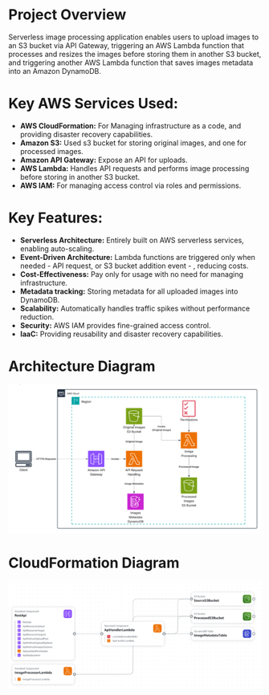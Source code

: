 # Project Overview
Serverless image processing application enables users to upload images to an S3 bucket via API Gateway, triggering an AWS Lambda function that processes and resizes the images before storing them in another S3 bucket, and triggering another AWS Lambda function that saves images metadata into an Amazon DynamoDB.
# Key AWS Services Used:
- **AWS CloudFormation:** For Managing infrastructure as a code, and providing disaster recovery capabilities.
- **Amazon S3:** Used s3 bucket for storing original images, and one for processed images.
- **Amazon API Gateway:** Expose an API for uploads.
- **AWS Lambda:** Handles API requests and performs image processing before storing in another S3 bucket.
- **AWS IAM:** For managing access control via roles and permissions.

# Key Features:
- **Serverless Architecture:** Entirely built on AWS serverless services, enabling auto-scaling.
- **Event-Driven Architecture:** Lambda functions are triggered only when needed - API request, or S3 bucket addition event - , reducing costs.
- **Cost-Effectiveness:** Pay only for usage with no need for managing infrastructure.
- **Metadata tracking:** Storing metadata for all uploaded images into DynamoDB.
- **Scalability:** Automatically handles traffic spikes without performance reduction.
- **Security:** AWS IAM provides fine-grained access control.
- **IaaC:** Providing reusability and disaster recovery capabilities.

# Architecture Diagram
![Architecture Diagram](./AWS_Serverless_Image_processing_S3_APIGateway_Lambda_SystemDesign.png
)

# CloudFormation Diagram
![CloudFormation Diagram](./AWS_Serverless_Image_processing_S3_APIGateway_Lambda_CloudFormation.png
)
